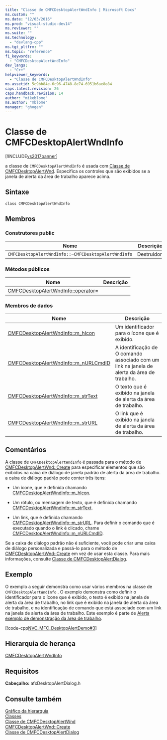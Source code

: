 ```yaml
---
title: "Classe de CMFCDesktopAlertWndInfo | Microsoft Docs"
ms.custom: ""
ms.date: "12/03/2016"
ms.prod: "visual-studio-dev14"
ms.reviewer: ""
ms.suite: ""
ms.technology: 
  - "devlang-cpp"
ms.tgt_pltfrm: ""
ms.topic: "reference"
f1_keywords: 
  - "CMFCDesktopAlertWndInfo"
dev_langs: 
  - "C++"
helpviewer_keywords: 
  - "Classe de CMFCDesktopAlertWndInfo"
ms.assetid: 5c9bb84e-6c96-4748-8e74-6951b6ae8e84
caps.latest.revision: 26
caps.handback.revision: 14
author: "mikeblome"
ms.author: "mblome"
manager: "ghogen"
---
```

# Classe de CMFCDesktopAlertWndInfo
[!INCLUDE[vs2017banner](../../assembler/inline/includes/vs2017banner.md)]

a classe de `CMFCDesktopAlertWndInfo` é usada com [Classe de CMFCDesktopAlertWnd](../../mfc/reference/cmfcdesktopalertwnd-class.md).  Especifica os controles que são exibidos se a janela de alerta da área de trabalho aparece acima.  
  
## Sintaxe  
  
```  
class CMFCDesktopAlertWndInfo  
```  
  
## Membros  
  
### Construtores public  
  
|Nome|Descrição|  
|----------|---------------|  
|`CMFCDesktopAlertWndInfo::~CMFCDesktopAlertWndInfo`|Destruidor.|  
  
### Métodos públicos  
  
|Nome|Descrição|  
|----------|---------------|  
|[CMFCDesktopAlertWndInfo::operator\=](../Topic/CMFCDesktopAlertWndInfo::operator=.md)||  
  
### Membros de dados  
  
|Nome|Descrição|  
|----------|---------------|  
|[CMFCDesktopAlertWndInfo::m\_hIcon](../Topic/CMFCDesktopAlertWndInfo::m_hIcon.md)|Um identificador para o ícone que é exibido.|  
|[CMFCDesktopAlertWndInfo::m\_nURLCmdID](../Topic/CMFCDesktopAlertWndInfo::m_nURLCmdID.md)|A identificação de O comando associado com um link na janela de alerta da área de trabalho.|  
|[CMFCDesktopAlertWndInfo::m\_strText](../Topic/CMFCDesktopAlertWndInfo::m_strText.md)|O texto que é exibido na janela de alerta da área de trabalho.|  
|[CMFCDesktopAlertWndInfo::m\_strURL](../Topic/CMFCDesktopAlertWndInfo::m_strURL.md)|O link que é exibido na janela de alerta da área de trabalho.|  
  
## Comentários  
 A classe de `CMFCDesktopAlertWndInfo` é passada para o método de [CMFCDesktopAlertWnd::Create](../Topic/CMFCDesktopAlertWnd::Create.md) para especificar elementos que são exibidos na caixa de diálogo de janela padrão de alerta da área de trabalho.  a caixa de diálogo padrão pode conter três itens:  
  
-   Um ícone, que é definida chamando [CMFCDesktopAlertWndInfo::m\_hIcon](../Topic/CMFCDesktopAlertWndInfo::m_hIcon.md).  
  
-   Um rótulo, ou mensagem de texto, que é definida chamando [CMFCDesktopAlertWndInfo::m\_strText](../Topic/CMFCDesktopAlertWndInfo::m_strText.md).  
  
-   Um link, que é definida chamando [CMFCDesktopAlertWndInfo::m\_strURL](../Topic/CMFCDesktopAlertWndInfo::m_strURL.md).  Para definir o comando que é executado quando o link é clicado, chame [CMFCDesktopAlertWndInfo::m\_nURLCmdID](../Topic/CMFCDesktopAlertWndInfo::m_nURLCmdID.md).  
  
 Se a caixa de diálogo padrão não é suficiente, você pode criar uma caixa de diálogo personalizada e passá\-lo para o método de [CMFCDesktopAlertWnd::Create](../Topic/CMFCDesktopAlertWnd::Create.md) em vez de usar esta classe.  Para mais informações, consulte [Classe de CMFCDesktopAlertDialog](../../mfc/reference/cmfcdesktopalertdialog-class.md).  
  
## Exemplo  
 O exemplo a seguir demonstra como usar vários membros na classe de `CMFCDesktopAlertWndInfo` .  O exemplo demonstra como definir o identificador para o ícone que é exibido, o texto é exibido na janela de alerta da área de trabalho, no link que é exibido na janela de alerta da área de trabalho, e na identificação de comando que está associado com um link na janela de alerta da área de trabalho.  Este exemplo é parte de [Alerta exemplo de demonstração da área de trabalho](../../top/visual-cpp-samples.md).  
  
 [!code-cpp[NVC_MFC_DesktopAlertDemo#3](../../mfc/reference/codesnippet/CPP/cmfcdesktopalertwndinfo-class_1.cpp)]  
  
## Hierarquia de herança  
 [CMFCDesktopAlertWndInfo](../../mfc/reference/cmfcdesktopalertwndinfo-class.md)  
  
## Requisitos  
 **Cabeçalho:** afxDesktopAlertDialog.h  
  
## Consulte também  
 [Gráfico da hierarquia](../../mfc/hierarchy-chart.md)   
 [Classes](../Topic/MFC%20Classes.md)   
 [Classe de CMFCDesktopAlertWnd](../../mfc/reference/cmfcdesktopalertwnd-class.md)   
 [CMFCDesktopAlertWnd::Create](../Topic/CMFCDesktopAlertWnd::Create.md)   
 [Classe de CMFCDesktopAlertDialog](../../mfc/reference/cmfcdesktopalertdialog-class.md)